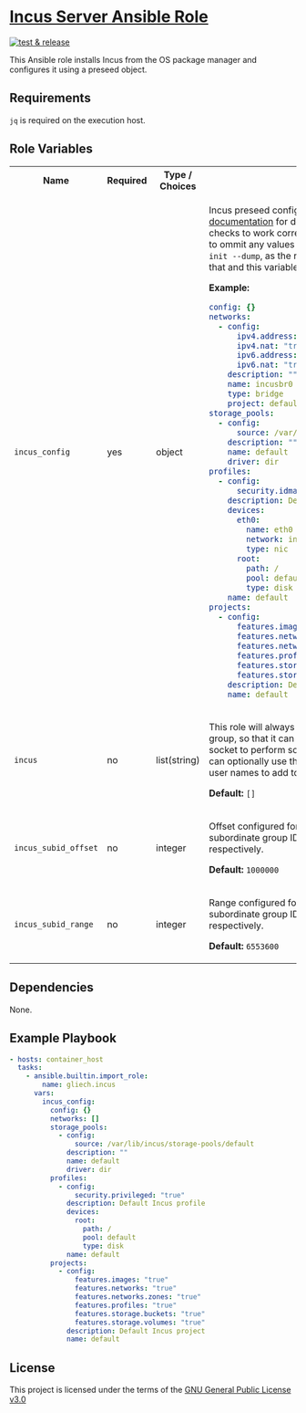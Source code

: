 # [Incus Server Ansible Role][1]

[![test & release][2]][3]

This Ansible role installs Incus from the OS package manager and configures it
using a preseed object.

## Requirements

`jq` is required on the execution host.

## Role Variables

<table>
<tr><th>Name</th><th>Required</th><th>Type / Choices</th><th>Description</th></tr>
<tr><td><code>incus_config</code></td>
<td>yes</td>
<td>object</td>
<td>

Incus preseed configuration object. See the [Incus documentation][5] for
details. If you want idempotency checks to work correctly, you have to make sure
not to ommit any values which are output by `incus admin init --dump`, as the
role uses the difference between that and this variable to detect changes.

**Example:**
```yaml
config: {}
networks:
  - config:
      ipv4.address: none
      ipv4.nat: "true"
      ipv6.address: none
      ipv6.nat: "true"
    description: ""
    name: incusbr0
    type: bridge
    project: default
storage_pools:
  - config:
      source: /var/lib/incus/storage-pools/default
    description: ""
    name: default
    driver: dir
profiles:
  - config:
      security.idmap.isolated: "true"
    description: Default Incus profile
    devices:
      eth0:
        name: eth0
        network: incusbr0
        type: nic
      root:
        path: /
        pool: default
        type: disk
    name: default
projects:
  - config:
      features.images: "true"
      features.networks: "true"
      features.networks.zones: "true"
      features.profiles: "true"
      features.storage.buckets: "true"
      features.storage.volumes: "true"
    description: Default Incus project
    name: default
```
</td></tr>


<tr><td><code>incus</code></td>
<td>no</td>
<td>list(string)</td>
<td>

This role will always add the ansible user to the incus group, so that it can
communicate with the incus unix socket to perform some of the tasks in this
role. You can optionally use this variable to specify additional user names to
add to the group.

**Default:** `[]`
</td></tr>


<tr><td><code>incus_subid_offset</code></td>
<td>no</td>
<td>integer</td>
<td>

Offset configured for the subordinate user IDs and subordinate group IDs in
`/etc/subuid` and `/etc/subgid` respectively.

**Default:** `1000000`
</td></tr>


<tr><td><code>incus_subid_range</code></td>
<td>no</td>
<td>integer</td>
<td>

Range configured for the subordinate user IDs and subordinate group IDs in
`/etc/subuid` and `/etc/subgid` respectively.

**Default:** `6553600`
</td></tr>
</table>

## Dependencies

None.

## Example Playbook

```yaml
- hosts: container_host
  tasks:
    - ansible.builtin.import_role:
        name: gliech.incus
      vars:
        incus_config:
          config: {}
          networks: []
          storage_pools:
            - config:
                source: /var/lib/incus/storage-pools/default
              description: ""
              name: default
              driver: dir
          profiles:
            - config:
                security.privileged: "true"
              description: Default Incus profile
              devices:
                root:
                  path: /
                  pool: default
                  type: disk
              name: default
          projects:
            - config:
                features.images: "true"
                features.networks: "true"
                features.networks.zones: "true"
                features.profiles: "true"
                features.storage.buckets: "true"
                features.storage.volumes: "true"
              description: Default Incus project
              name: default
```

## License

This project is licensed under the terms of the [GNU General Public License v3.0](LICENSE)

[1]: https://galaxy.ansible.com/ui/standalone/roles/gliech/incus/
[2]: https://github.com/gliech/incus-ansible-role/actions/workflows/release.yml/badge.svg
[3]: https://github.com/gliech/incus-ansible-role/actions/workflows/release.yml
[4]: https://github.com/gliech/semantic-release-config-github-ansible-role
[5]: https://linuxcontainers.org/incus/docs/main/howto/initialize/#non-interactive-configuration
